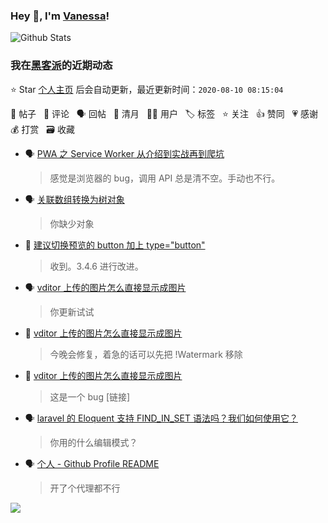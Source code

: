 ### Hey 👋, I'm [Vanessa](http://vanessa.b3log.org/)!

![Github Stats](https://github-readme-stats.vercel.app/api?username=Vanessa219&show_icons=true)

<!--events start -->

### 我在[黑客派](https://hacpai.com)的近期动态

⭐️ Star [个人主页](https://github.com/Vanessa219/Vanessa219) 后会自动更新，最近更新时间：`2020-08-10 08:15:04`

📝 帖子 &nbsp; 💬 评论 &nbsp; 🗣 回帖 &nbsp; 🌙 清月 &nbsp; 👨‍💻 用户 &nbsp; 🏷️ 标签 &nbsp; ⭐️ 关注 &nbsp; 👍 赞同 &nbsp; 💗 感谢 &nbsp; 💰 打赏 &nbsp; 🗃 收藏

* 🗣 [PWA 之 Service Worker 从介绍到实战再到爬坑](https://hacpai.com/article/1520483961387/comment/1596958753156#comments)

  > 感觉是浏览器的 bug，调用 API 总是清不空。手动也不行。
* 🗣 [关联数组转换为树对象](https://hacpai.com/article/1596676537177/comment/1596970629315#comments)

  > 你缺少对象
* 💬 [建议切换预览的 button 加上 type="button"](https://hacpai.com/article/1596858515597/comment/1596865757443#comments)

  > 收到。3.4.6 进行改进。
* 🗣 [vditor 上传的图片怎么直接显示成图片](https://hacpai.com/article/1596703358584/comment/1596796086535#comments)

  > 你更新试试
* 💬 [vditor 上传的图片怎么直接显示成图片](https://hacpai.com/article/1596703358584/comment/1596789347904#comments)

  > 今晚会修复，着急的话可以先把 !Watermark 移除
* 💬 [vditor 上传的图片怎么直接显示成图片](https://hacpai.com/article/1596703358584/comment/1596761983398#comments)

  > 这是一个 bug [链接]
* 🗣 [laravel 的 Eloquent 支持 FIND_IN_SET 语法吗？我们如何使用它？](https://hacpai.com/article/1596695167053/comment/1596695409007#comments)

  > 你用的什么编辑模式？
* 🗣 [个人 - Github Profile README](https://hacpai.com/article/1595075885588/comment/1596679820817#comments)

  > 开了个代理都不行


<!--events end -->

<a title="Hits" target="_blank" href="https://github.com/Vanessa219/Vanessa219"><img src="https://hits.b3log.org/Vanessa219/Vanessa219.svg"></a>
